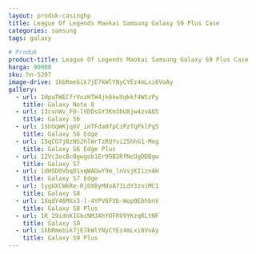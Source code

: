 ```yaml
---
layout: produk-casinghp
title: League Of Legends Maokai Samsung Galaxy S9 Plus Case
categories: samsung
tags: galaxy

# Produk
product-title: League Of Legends Maokai Samsung Galaxy S9 Plus Case
harga: 90000
sku: hn-5207
image-drive: 1kbRmebik7jE7kWlYNyCYEz4mLxi6VoAy
gallery:
  - url: 1HpaTWECfrVnzHTW4jk6kwXqkkf4W1zPy
    title: Galaxy Note 8
  - url: 13cvnWv_FO-lVDDsGY3Km3bU8jw4zvAQ5
    title: Galaxy S6
  - url: 1ShUqWKjq6V_imTFda0fpCzPzTqPklPg5
    title: Galaxy S6 Edge
  - url: 15qCO7jBzNS2hlWrTzRQYvi25hhG1-Meg
    title: Galaxy S6 Edge Plus
  - url: 12Vc3ocBcOgwgob1Er99B3RfNcUgDDBgw
    title: Galaxy S7
  - url: 1dHSD0VbqD1xqWADwY9m_lnVsjKIiznAH
    title: Galaxy S7 Edge
  - url: 1ygUXCWkRe-RjOXByMdoA71LdY3zniMC1
    title: Galaxy S8
  - url: 1XqdY46MXx3-l-4YPV6FVb-Wop0EbhbnV
    title: Galaxy S8 Plus
  - url: 1R_29idnKIGbcNMJAhYOFRV9YKzqRLtNF
    title: Galaxy S9
  - url: 1kbRmebik7jE7kWlYNyCYEz4mLxi6VoAy
    title: Galaxy S9 Plus
---
```

